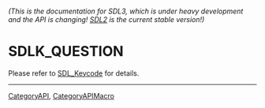 ###### (This is the documentation for SDL3, which is under heavy development and the API is changing! [SDL2](https://wiki.libsdl.org/SDL2/) is the current stable version!)
# SDLK_QUESTION

Please refer to [SDL_Keycode](SDL_Keycode) for details.

----
[CategoryAPI](CategoryAPI), [CategoryAPIMacro](CategoryAPIMacro)

